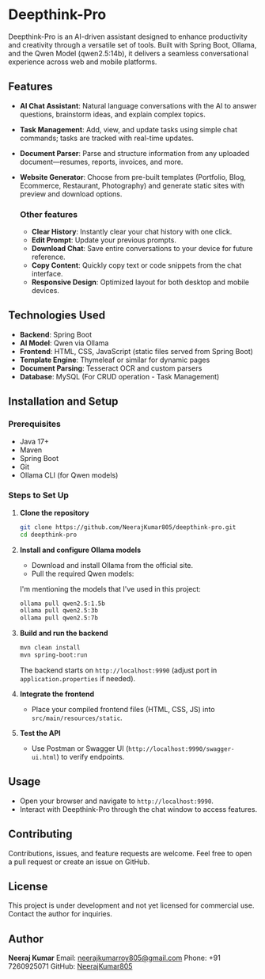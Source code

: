 # Deepthink-Pro

Deepthink-Pro is an AI-driven assistant designed to enhance productivity and creativity through a versatile set of tools. Built with Spring Boot, Ollama, and the Qwen Model (qwen2.5:14b), it delivers a seamless conversational experience across web and mobile platforms.

## Features

* **AI Chat Assistant**: Natural language conversations with the AI to answer questions, brainstorm ideas, and explain complex topics.
* **Task Management**: Add, view, and update tasks using simple chat commands; tasks are tracked with real-time updates.
* **Document Parser**: Parse and structure information from any uploaded document—resumes, reports, invoices, and more.
* **Website Generator**: Choose from pre-built templates (Portfolio, Blog, Ecommerce, Restaurant, Photography) and generate static sites with preview and download options.

    ### Other features
    
    * **Clear History**: Instantly clear your chat history with one click.
    * **Edit Prompt**: Update your previous prompts.
    * **Download Chat**: Save entire conversations to your device for future reference.
    * **Copy Content**: Quickly copy text or code snippets from the chat interface.
    * **Responsive Design**: Optimized layout for both desktop and mobile devices.

## Technologies Used

* **Backend**: Spring Boot
* **AI Model**: Qwen via Ollama
* **Frontend**: HTML, CSS, JavaScript (static files served from Spring Boot)
* **Template Engine**: Thymeleaf or similar for dynamic pages
* **Document Parsing**: Tesseract OCR and custom parsers
* **Database**: MySQL (For CRUD operation - Task Management)

## Installation and Setup

### Prerequisites

* Java 17+
* Maven
* Spring Boot
* Git
* Ollama CLI (for Qwen models)

### Steps to Set Up

1. **Clone the repository**

   ```bash
   git clone https://github.com/NeerajKumar805/deepthink-pro.git
   cd deepthink-pro
   ```

2. **Install and configure Ollama models**

   * Download and install Ollama from the official site.
   * Pull the required Qwen models:

    I'm mentioning the models that I've used in this project:

     ```bash
     ollama pull qwen2.5:1.5b
     ollama pull qwen2.5:3b
     ollama pull qwen2.5:7b
     ```

3. **Build and run the backend**

   ```bash
   mvn clean install
   mvn spring-boot:run
   ```

   The backend starts on `http://localhost:9990` (adjust port in `application.properties` if needed).

4. **Integrate the frontend**

   * Place your compiled frontend files (HTML, CSS, JS) into `src/main/resources/static`.

5. **Test the API**

   * Use Postman or Swagger UI (`http://localhost:9990/swagger-ui.html`) to verify endpoints.

## Usage

* Open your browser and navigate to `http://localhost:9990`.
* Interact with Deepthink-Pro through the chat window to access features.

## Contributing

Contributions, issues, and feature requests are welcome. Feel free to open a pull request or create an issue on GitHub.

## License

This project is under development and not yet licensed for commercial use. Contact the author for inquiries.

## Author

**Neeraj Kumar**
Email: [neerajkumarroy805@gmail.com](mailto:neerajkumarroy805@gmail.com)
Phone: +91 7260925071
GitHub: [NeerajKumar805](https://github.com/NeerajKumar805)
